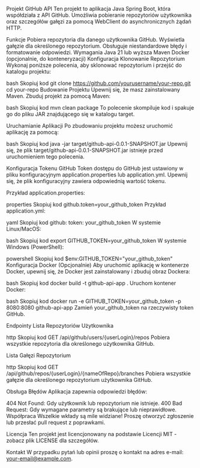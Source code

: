 Projekt GitHub API
Ten projekt to aplikacja Java Spring Boot, która współdziała z API GitHub. Umożliwia pobieranie repozytoriów użytkownika oraz szczegółów gałęzi za pomocą WebClient do asynchronicznych żądań HTTP.

Funkcje
Pobiera repozytoria dla danego użytkownika GitHub.
Wyświetla gałęzie dla określonego repozytorium.
Obsługuje niestandardowe błędy i formatowanie odpowiedzi.
Wymagania
Java 21 lub wyższa
Maven
Docker (opcjonalnie, do konteneryzacji)
Konfiguracja
Klonowanie Repozytorium
Wykonaj poniższe polecenia, aby sklonować repozytorium i przejść do katalogu projektu:

bash
Skopiuj kod
git clone https://github.com/yourusername/your-repo.git
cd your-repo
Budowanie Projektu
Upewnij się, że masz zainstalowany Maven. Zbuduj projekt za pomocą Maven:

bash
Skopiuj kod
mvn clean package
To polecenie skompiluje kod i spakuje go do pliku JAR znajdującego się w katalogu target.

Uruchamianie Aplikacji
Po zbudowaniu projektu możesz uruchomić aplikację za pomocą:

bash
Skopiuj kod
java -jar target/github-api-0.0.1-SNAPSHOT.jar
Upewnij się, że plik target/github-api-0.0.1-SNAPSHOT.jar istnieje przed uruchomieniem tego polecenia.

Konfiguracja Tokenu GitHub
Token dostępu do GitHub jest ustawiony w pliku konfiguracyjnym application.properties lub application.yml. Upewnij się, że plik konfiguracyjny zawiera odpowiednią wartość tokenu.

Przykład application.properties:

properties
Skopiuj kod
github.token=your_github_token
Przykład application.yml:

yaml
Skopiuj kod
github:
  token: your_github_token
W systemie Linux/MacOS:

bash
Skopiuj kod
export GITHUB_TOKEN=your_github_token
W systemie Windows (PowerShell):

powershell
Skopiuj kod
$env:GITHUB_TOKEN="your_github_token"
Konfiguracja Docker (Opcjonalnie)
Aby uruchomić aplikację w kontenerze Docker, upewnij się, że Docker jest zainstalowany i zbuduj obraz Dockera:

bash
Skopiuj kod
docker build -t github-api-app .
Uruchom kontener Docker:

bash
Skopiuj kod
docker run -e GITHUB_TOKEN=your_github_token -p 8080:8080 github-api-app
Zamień your_github_token na rzeczywisty token GitHub.

Endpointy
Lista Repozytoriów Użytkownika

http
Skopiuj kod
GET /api/github/users/{userLogin}/repos
Pobiera wszystkie repozytoria dla określonego użytkownika GitHub.

Lista Gałęzi Repozytorium

http
Skopiuj kod
GET /api/github/repos/{userLogin}/{nameOfRepo}/branches
Pobiera wszystkie gałęzie dla określonego repozytorium użytkownika GitHub.

Obsługa Błędów
Aplikacja zapewnia odpowiedzi błędów:

404 Not Found: Gdy użytkownik lub repozytorium nie istnieje.
400 Bad Request: Gdy wymagane parametry są brakujące lub nieprawidłowe.
Współpraca
Wszelkie wkłady są mile widziane! Proszę otworzyć zgłoszenie lub przesłać pull request z poprawkami.

Licencja
Ten projekt jest licencjonowany na podstawie Licencji MIT - zobacz plik LICENSE dla szczegółów.

Kontakt
W przypadku pytań lub opinii proszę o kontakt na adres e-mail: your-email@example.com.
